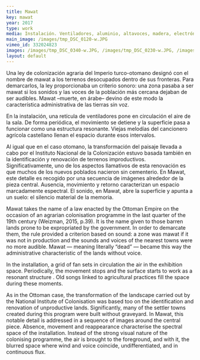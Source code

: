 ```yaml
---
title: Mawat
key: mawat
year: 2017
type: work
media: Instalación. Ventiladores, aluminio, altavoces, madera, electrónica e impresión digital. Medidas variables
main_image: /images/tmp_DSC_0120-w.JPG
vimeo_id: 332024823
images: /images/tmp_DSC_0340-w.JPG, /images/tmp_DSC_0230-w.JPG, /images/tmp_DSC_0080-w.JPG, /images/detalle-DSC_0307.JPG, /images/070_EXPO_DPH_LaMemoriadelTerritorio_fotoJavierBroto-w.jpg
layout: default
---
```



<div class="es">
        <p>Una ley de colonización agraria del Imperio turco-otomano designó con el nombre de mawat a los terrenos desocupados dentro de sus fronteras. Para demarcarlos, la ley proporcionaba un criterio sonoro: una zona pasaba a ser mawat si los sonidos y las voces de la población más cercana dejaban de ser audibles. Mawat –muerte, en árabe– devino de este modo la característica administrativa de las tierras sin voz.</p>
        <p>En la instalación, una retícula de ventiladores pone en circulación el aire de la sala. De forma periódica, el movimiento se detiene y la superficie pasa a funcionar como una estructura resonante. Viejas melodías del cancionero agrícola castellano llenan el espacio durante esos intervalos.</p>
        <p>Al igual que en el caso otomano, la transformación del paisaje llevada a cabo por el Instituto Nacional de la Colonización estuvo basada también en la identificación y renovación de terrenos improductivos. Significativamente, uno de los aspectos llamativos de esta renovación es que muchos de los nuevos poblados nacieron sin cementerio. En Mawat, este detalle es recogido por una secuencia de imágenes alrededor de la pieza central. Ausencia, movimiento y retorno caracterizan un espacio marcadamente espectral. El sonido, en Mawat, abre la superficie y apunta a un suelo: el silencio material de la memoria.</p>
</div>
    
<div class="en">
        <p>Mawat takes the name of a law enacted by the Ottoman Empire on the occasion of an agrarian colonisation programme in the last quarter of the 19th century (Weizman, 2015, p.39). It is the name given to those barren lands prone to be expropriated by the government. In order to demarcate them, the rule provided a criterion based on sound: a zone was mawat if it was not in production and the sounds and voices of the nearest towns were no more audible. Mawat — meaning literally “dead” — became this way the administrative characteristic of the lands without voice.</p>
        <p>In the installation, a grid of fan sets in circulation the air in the exhibition space. Periodically, the movement stops and the surface starts to work as a resonant structure . Old songs linked to agricultural practices fill the space during these moments.</p>
        <p>As in the Ottoman case, the transformation of the landscape carried out by the National Institute of Colonisation was based too on the identification and renovation of unproductive lands. Significantly, many of the settler towns created during this program were built without graveyard. In Mawat, this notable detail is addressed in a sequence of images around the central piece. Absence, movement and reappearance characterise the spectral space of the installation. Instead of the strong visual nature of the colonising programme, the air is brought to the foreground, and with it, the blurred space where wind and voice coincide, undifferentiated, and in continuous flux.</p> 
</div>


